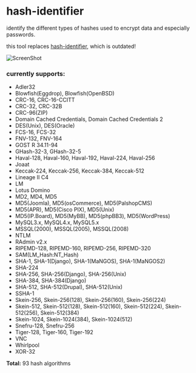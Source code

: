 hash-identifier
======

identify the different types of hashes used to encrypt data and especially passwords.

this tool replaces [hash-identifier](http://code.google.com/p/hash-identifier/), which is outdated!

![ScreenShot](https://raw.github.com/psypanda/hashID/master/screenshot.png)

### currently supports:

* Adler32
* Blowfish(Eggdrop), Blowfish(OpenBSD)
* CRC-16, CRC-16-CCITT
* CRC-32, CRC-32B
* CRC-96(ZIP)
* Domain Cached Credentials, Domain Cached Credentials 2
* DES(Unix), DES(Oracle)
* FCS-16, FCS-32
* FNV-132, FNV-164
* GOST R 34.11-94
* GHash-32-3, GHash-32-5
* Haval-128, Haval-160, Haval-192, Haval-224, Haval-256
* Joaat
* Keccak-224, Keccak-256, Keccak-384, Keccak-512
* Lineage II C4
* LM
* Lotus Domino
* MD2, MD4, MD5
* MD5(Joomla), MD5(osCommerce), MD5(PalshopCMS)
* MD5(APR), MD5(Cisco PIX), MD5(Unix)
* MD5(IP.Board), MD5(MyBB), MD5(phpBB3), MD5(WordPress)
* MySQL3.x, MySQL4.x, MySQL5.x
* MSSQL(2000), MSSQL(2005), MSSQL(2008)
* NTLM
* RAdmin v2.x
* RIPEMD-128, RIPEMD-160, RIPEMD-256, RIPEMD-320
* SAM(LM_Hash:NT_Hash)
* SHA-1, SHA-1(Django), SHA-1(MaNGOS), SHA-1(MaNGOS2)
* SHA-224
* SHA-256, SHA-256(Django), SHA-256(Unix)
* SHA-384, SHA-384(Django)
* SHA-512, SHA-512(Drupal), SHA-512(Unix)
* SSHA-1
* Skein-256, Skein-256(128), Skein-256(160), Skein-256(224)
* Skein-512, Skein-512(128), Skein-512(160), Skein-512(224), Skein-512(256), Skein-512(384)
* Skein-1024, Skein-1024(384), Skein-1024(512)
* Snefru-128, Snefru-256
* Tiger-128, Tiger-160, Tiger-192
* VNC
* Whirlpool
* XOR-32

**Total:** 93 hash algorithms